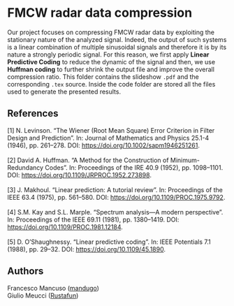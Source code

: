 # FMCW radar data compression

Our project focuses on compressing FMCW radar data by exploiting the stationary nature of the analyzed signal. Indeed, the output of such systems is a linear combination of multiple sinusoidal signals and therefore it is by its nature a strongly periodic signal. For this reason, we first apply **Linear Predictive Coding** to reduce the dynamic of the signal and then, we use **Huffman coding** to further shrink the output file and improve the overall compression ratio. This folder contains the slideshow `.pdf` and the corresponding `.tex` source. Inside the code folder are stored all the files used to generate the presented results.

 ## References

[1] N. Levinson. “The Wiener (Root Mean Square) Error Criterion in Filter Design and
Prediction”. In: Journal of Mathematics and Physics 25.1-4 (1946), pp. 261–278. DOI:
https://doi.org/10.1002/sapm1946251261. \
\
[2] David A. Huffman. “A Method for the Construction of Minimum-Redundancy Codes”. In:
Proceedings of the IRE 40.9 (1952), pp. 1098–1101. DOI: https://doi.org/10.1109/JRPROC.1952.273898. \
\
[3] J. Makhoul. “Linear prediction: A tutorial review”. In: Proceedings of the IEEE 63.4 (1975),
pp. 561–580. DOI: https://doi.org/10.1109/PROC.1975.9792. \
\
[4] S.M. Kay and S.L. Marple. “Spectrum analysis—A modern perspective”. In: Proceedings of
the IEEE 69.11 (1981), pp. 1380–1419. DOI: https://doi.org/10.1109/PROC.1981.12184. \
\
[5] D. O’Shaughnessy. “Linear predictive coding”. In: IEEE Potentials 7.1 (1988), pp. 29–32. DOI:
https://doi.org/10.1109/45.1890.

 ## Authors 
 Francesco Mancuso ([mandugo](https://github.com/mandugo))\
 Giulio Meucci ([Rustafun](https://github.com/Rustafun))
